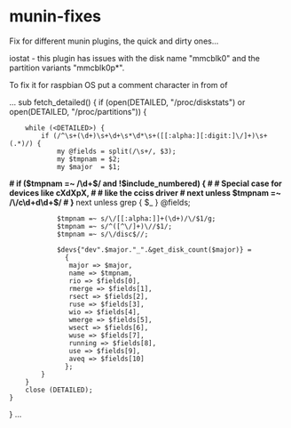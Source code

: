 # munin-fixes
Fix for different munin plugins, the quick and dirty ones...

iostat - this plugin has issues with the disk name "mmcblk0" and the partition variants "mmcblk0p*".

To fix it for raspbian OS put a comment character in from of

...
sub fetch_detailed() {
    if (open(DETAILED, "/proc/diskstats") or
        open(DETAILED, "/proc/partitions")) {

        while (<DETAILED>) {
            if (/^\s+(\d+)\s+\d+\s*\d*\s+([[:alpha:][:digit:]\/]+)\s+(.*)/) {
                my @fields = split(/\s+/, $3);
                my $tmpnam = $2;
                my $major  = $1;
<b>                # if ($tmpnam =~ /\d+$/ and !$include_numbered) {
                #     # Special case for devices like cXdXpX,
                #     # like the cciss driver
                #     next unless $tmpnam =~ /\/c\d+d\d+$/
                # } </b>
                next unless grep { $_ } @fields;

                $tmpnam =~ s/\/[[:alpha:]]+(\d+)/\/$1/g;
                $tmpnam =~ s/^([^\/]+)\//$1/;
                $tmpnam =~ s/\/disc$//;

                $devs{"dev".$major."_".&get_disk_count($major)} =
                  {
                   major => $major,
                   name => $tmpnam,
                   rio => $fields[0],
                   rmerge => $fields[1],
                   rsect => $fields[2],
                   ruse => $fields[3],
                   wio => $fields[4],
                   wmerge => $fields[5],
                   wsect => $fields[6],
                   wuse => $fields[7],
                   running => $fields[8],
                   use => $fields[9],
                   aveq => $fields[10]
                  };
            }
        }
        close (DETAILED);
    }
}
...
